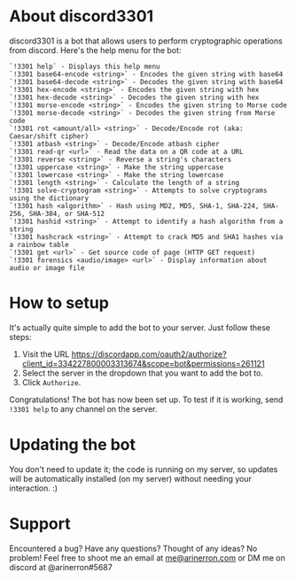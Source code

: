 # About discord3301
discord3301 is a bot that allows users to perform cryptographic operations from discord. Here's the help menu for the bot:
```
`!3301 help` - Displays this help menu
`!3301 base64-encode <string>` - Encodes the given string with base64
`!3301 base64-decode <string>` - Decodes the given string with base64
`!3301 hex-encode <string>` - Encodes the given string with hex
`!3301 hex-decode <string>` - Decodes the given string with hex
`!3301 morse-encode <string>` - Encodes the given string to Morse code
`!3301 morse-decode <string>` - Decodes the given string from Morse code
`!3301 rot <amount/all> <string>` - Decode/Encode rot (aka: Caesar/shift cipher)
`!3301 atbash <string>` - Decode/Encode atbash cipher
`!3301 read-qr <url>` - Read the data on a QR code at a URL
`!3301 reverse <string>` - Reverse a string's characters
`!3301 uppercase <string>` - Make the string uppercase
`!3301 lowercase <string>` - Make the string lowercase
`!3301 length <string>` - Calculate the length of a string
`!3301 solve-cryptogram <string>` - Attempts to solve cryptograms using the dictionary
`!3301 hash <algorithm>` - Hash using MD2, MD5, SHA-1, SHA-224, SHA-256, SHA-384, or SHA-512
`!3301 hashid <string>` - Attempt to identify a hash algorithm from a string
`!3301 hashcrack <string>` - Attempt to crack MD5 and SHA1 hashes via a rainbow table
`!3301 get <url>` - Get source code of page (HTTP GET request)
`!3301 forensics <audio/image> <url>` - Display information about audio or image file
```

# How to setup
It's actually quite simple to add the bot to your server. Just follow these steps:
1. Visit the URL https://discordapp.com/oauth2/authorize?client_id=334227800003313674&scope=bot&permissions=261121
2. Select the server in the dropdown that you want to add the bot to.
3. Click `Authorize`.

Congratulations! The bot has now been set up. To test if it is working, send `!3301 help` to any channel on the server.

# Updating the bot
You don't need to update it; the code is running on my server, so updates will be automatically installed (on my server) without needing your interaction. :)

# Support
Encountered a bug? Have any questions? Thought of any ideas? No problem! Feel free to shoot me an email at me@arinerron.com or DM me on discord at @arinerron#5687
